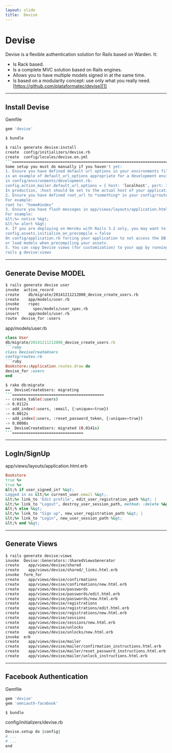 ```yaml
---
layout: slide
title:  Devise
---
```


# Devise
Devise is a flexible authentication solution for Rails based on Warden. It:
* Is Rack based.
* Is a complete MVC solution based on Rails engines.
* Allows you to have multiple models signed in at the same time.
* Is based on a modularity concept: use only what you really need.
[https://github.com/plataformatec/devise][1]

---

## Install Devise
Gemfile
```ruby
gem 'devise'
```
```bash
$ bundle
```
```bash
$ rails generate devise:install
create  config/initializers/devise.rb
create  config/locales/devise.en.yml
```=========================================================================
Some setup you must do manually if you haven't yet:
1. Ensure you have defined default url options in your environments files. Here
is an example of default_url_options appropriate for a development environment
in config/environments/development.rb:
config.action_mailer.default_url_options = { host: 'localhost', port: 3000 }
In production, :host should be set to the actual host of your application.
2. Ensure you have defined root_url to *something* in your config/routes.rb.
For example:
root to: "home#index"
3. Ensure you have flash messages in app/views/layouts/application.html.erb.
For example:
&lt;%= notice %&gt;
&lt;%= alert %&gt;
4. If you are deploying on Heroku with Rails 3.2 only, you may want to set:
config.assets.initialize_on_precompile = false
On config/application.rb forcing your application to not access the DB
or load models when precompiling your assets.
5. You can copy Devise views (for customization) to your app by running:
rails g devise:views
```

---

## Generate Devise MODEL
```bash
$ rails generate devise user
invoke  active_record
create    db/migrate/20141211212008_devise_create_users.rb
create    app/models/user.rb
invoke    rspec
create      spec/models/user_spec.rb
insert    app/models/user.rb
route  devise_for :users
```
app/models/user.rb
```ruby
class User
db/migrate/20141211212008_devise_create_users.rb
```ruby
class DeviseCreateUsers
config/routes.rb
```ruby
Bookstore::Application.routes.draw do
devise_for :users
end
```
```bash
$ rake db:migrate
==  DeviseCreateUsers: migrating
```========================================
-- create_table(:users)
-> 0.0112s
-- add_index(:users, :email, {:unique=>true})
-> 0.0012s
-- add_index(:users, :reset_password_token, {:unique=>true})
-> 0.0008s
==  DeviseCreateUsers: migrated (0.0141s)
```===============================
```

---

## LogIn/SignUp
app/views/layouts/application.html.erb
```ruby
Bookstore
true %>
true %>
&lt;% if user_signed_in? %&gt;
Logged in as &lt;%= current_user.email %&gt;.
&lt;%= link_to 'Edit profile', edit_user_registration_path %&gt; |
&lt;%= link_to "Logout", destroy_user_session_path, method: :delete %&gt;
&lt;% else %&gt;
&lt;%= link_to "Sign up", new_user_registration_path %&gt; |
&lt;%= link_to "Login", new_user_session_path %&gt;
&lt;% end %&gt;
```

---

## Generate Views
```bash
$ rails generate devise:views
invoke  Devise::Generators::SharedViewsGenerator
create    app/views/devise/shared
create    app/views/devise/shared/_links.html.erb
invoke  form_for
create    app/views/devise/confirmations
create    app/views/devise/confirmations/new.html.erb
create    app/views/devise/passwords
create    app/views/devise/passwords/edit.html.erb
create    app/views/devise/passwords/new.html.erb
create    app/views/devise/registrations
create    app/views/devise/registrations/edit.html.erb
create    app/views/devise/registrations/new.html.erb
create    app/views/devise/sessions
create    app/views/devise/sessions/new.html.erb
create    app/views/devise/unlocks
create    app/views/devise/unlocks/new.html.erb
invoke  erb
create    app/views/devise/mailer
create    app/views/devise/mailer/confirmation_instructions.html.erb
create    app/views/devise/mailer/reset_password_instructions.html.erb
create    app/views/devise/mailer/unlock_instructions.html.erb
```

---

## Facebook Authentication
Gemfile
```ruby
gem 'devise'
gem 'omniauth-facebook'
```
```bash
$ bundle
```
config/initializers/devise.rb
```bash
Devise.setup do |config|
# ...
# ...
end
```
[1]: https://github.com/plataformatec/devise
